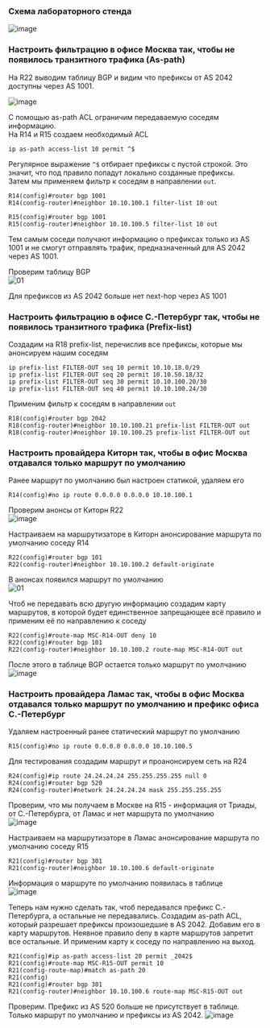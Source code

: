 ### Схема лабораторного стенда

![image](https://github.com/user-attachments/assets/b11d9264-f283-4678-882a-ded6e994923e)


### Настроить фильтрацию в офисе Москва так, чтобы не появилось транзитного трафика (As-path)

На R22 выводим таблицу BGP и видим что префиксы от AS 2042 доступны через AS 1001.

![image](https://github.com/user-attachments/assets/148da2b9-9ca2-473f-bad5-c28f2bdb420c)

С помощью as-path ACL ограничим передаваемую соседям информацию.  
На R14 и R15 создаем необходимый ACL  
```
ip as-path access-list 10 permit ^$
```
Регулярное выражение `^$` отбирает префиксы с пустой строкой. Это значит, что под правило попадут локально созданные префиксы.  
Затем мы применяем фильтр к соседям в направлении `out`.

```
R14(config)#router bgp 1001
R14(config-router)#neighbor 10.10.100.1 filter-list 10 out
```
```
R15(config)#router bgp 1001
R15(config-router)#neighbor 10.10.100.5 filter-list 10 out
```

Тем самым соседи получают информацию о префиксах только из AS 1001 и не смогут отправлять трафик, предназначенный для AS 2042 через AS 1001.

Проверим таблицу BGP  
![01](https://github.com/user-attachments/assets/ce091867-5d1c-4056-be63-f5cdee7e2c39)


Для префиксов из AS 2042 больше нет next-hop через AS 1001

### Настроить фильтрацию в офисе С.-Петербург так, чтобы не появилось транзитного трафика (Prefix-list)

Создадим на R18 prefix-list, перечислив все префиксы, которые мы анонсируем нашим соседям

```
ip prefix-list FILTER-OUT seq 10 permit 10.10.18.0/29
ip prefix-list FILTER-OUT seq 20 permit 10.10.50.18/32
ip prefix-list FILTER-OUT seq 30 permit 10.10.100.20/30
ip prefix-list FILTER-OUT seq 40 permit 10.10.100.24/30
```

Применим фильтр к соседям в направлении `out`

```
R18(config)#router bgp 2042
R18(config-router)#neighbor 10.10.100.21 prefix-list FILTER-OUT out
R18(config-router)#neighbor 10.10.100.25 prefix-list FILTER-OUT out
```


### Настроить провайдера Киторн так, чтобы в офис Москва отдавался только маршрут по умолчанию

Ранее маршрут по умолчанию был настроен статикой, удаляем его  
```
R14(config)#no ip route 0.0.0.0 0.0.0.0 10.10.100.1
```
Проверим анонсы от Киторн R22  
![image](https://github.com/user-attachments/assets/a7140703-b2b1-4ed7-80ba-fdf86afe9a02)


Настраиваем на маршрутизаторе в Киторн анонсирование маршрута по умолчанию соседу R14
```
R22(config)#router bgp 101
R22(config-router)#neighbor 10.10.100.2 default-originate
```
В анонсах появился маршрут по умолчанию  
![01](https://github.com/user-attachments/assets/78c96b70-506c-4e0c-9faa-a1e38278268f)


Чтоб не передавать всю другую информацию создадим карту маршрутов, в которой будет единственное запрещающее всё правило и применим её по направлению к соседу  
```
R22(config)#route-map MSC-R14-OUT deny 10
R22(config)#router bgp 101
R22(config-router)#neighbor 10.10.100.2 route-map MSC-R14-OUT out
```

После этого в таблице BGP остается только маршрут по умолчанию  
![image](https://github.com/user-attachments/assets/dbd879b8-41ee-413e-813f-59bab232a617)

### Настроить провайдера Ламас так, чтобы в офис Москва отдавался только маршрут по умолчанию и префикс офиса С.-Петербург

Удаляем настроенный ранее статический маршрут по умолчанию
```
R15(config)#no ip route 0.0.0.0 0.0.0.0 10.10.100.5
```

Для тестирования создадим маршрут и проанонсируем сеть на R24  
```
R24(config)#ip route 24.24.24.24 255.255.255.255 null 0
R24(config)#router bgp 520
R24(config-router)#network 24.24.24.24 mask 255.255.255.255
```
Проверим, что мы получаем в Москве на R15 - информация от Триады, от С.-Петербурга, от Ламас и нет маршрута по умолчанию  
![image](https://github.com/user-attachments/assets/60f9a588-3a6b-47c5-b98e-379e3deada51)

Настраиваем на маршрутизаторе в Ламас анонсирование маршрута по умолчанию соседу R15

```
R21(config)#router bgp 301
R21(config-router)#neighbor 10.10.100.6 default-originate
```
Информация о маршруте по умолчанию появилась в таблице  
![image](https://github.com/user-attachments/assets/57f982b0-f594-44b2-8ad5-1bdf5320dfe2)

Теперь нам нужно сделать так, чтоб передавался префикс С.-Петербурга, а остальные не передавались. Создадим as-path ACL, который разрешает префиксы произошедшие в AS 2042. Добавим его в карту маршрутов. Неявное правило deny в карте маршрутов запретит все остальные. И применим карту к соседу по направлению на выход.
```
R21(config)#ip as-path access-list 20 permit _2042$
R21(config)#route-map MSC-R15-OUT permit 10
R21(config-route-map)#match as-path 20
R21(config)
R21(config)#router bgp 301
R21(config-router)#neighbor 10.10.100.6 route-map MSC-R15-OUT out
```

Проверим. Префикс из AS 520 больше не присутствует в таблице. Только маршрут по умолчанию и префиксы из AS 2042. 
![image](https://github.com/user-attachments/assets/487a17b2-2c70-4f97-ab23-4a0d6362aedc)

